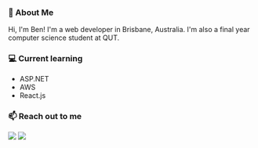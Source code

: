 ### 🚀 About Me
Hi, I'm Ben! I'm a web developer in Brisbane, Australia. I'm also a final year computer science student at QUT. 

### 💻 Current learning 
- ASP.NET
- AWS
- React.js

### 📫 Reach out to me

<img src="https://img.shields.io/badge/website-000000?style=for-the-badge&logo=About.me&logoColor=white" /> 

<img src="https://img.shields.io/badge/LinkedIn-0077B5?style=for-the-badge&logo=linkedin&logoColor=white" /> 
